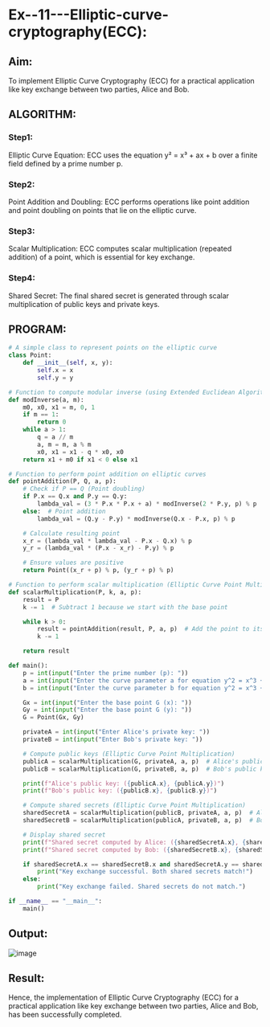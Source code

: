 # Ex--11---Elliptic-curve-cryptography(ECC):
## Aim:
To implement Elliptic Curve Cryptography (ECC) for a practical application like key exchange between two parties, Alice and Bob.

## ALGORITHM:
### Step1:
Elliptic Curve Equation: ECC uses the equation y² = x³ + ax + b over a finite field defined by a prime number p.
### Step2:
Point Addition and Doubling: ECC performs operations like point addition and point doubling on points that lie on the elliptic curve.
### Step3:
Scalar Multiplication: ECC computes scalar multiplication (repeated addition) of a point, which is essential for key exchange.
### Step4:
Shared Secret: The final shared secret is generated through scalar multiplication of public keys and private keys.
## PROGRAM:
```py
# A simple class to represent points on the elliptic curve
class Point:
    def __init__(self, x, y):
        self.x = x
        self.y = y

# Function to compute modular inverse (using Extended Euclidean Algorithm)
def modInverse(a, m):
    m0, x0, x1 = m, 0, 1
    if m == 1:
        return 0
    while a > 1:
        q = a // m
        a, m = m, a % m
        x0, x1 = x1 - q * x0, x0
    return x1 + m0 if x1 < 0 else x1

# Function to perform point addition on elliptic curves
def pointAddition(P, Q, a, p):
    # Check if P == Q (Point doubling)
    if P.x == Q.x and P.y == Q.y:
        lambda_val = (3 * P.x * P.x + a) * modInverse(2 * P.y, p) % p
    else:  # Point addition
        lambda_val = (Q.y - P.y) * modInverse(Q.x - P.x, p) % p

    # Calculate resulting point
    x_r = (lambda_val * lambda_val - P.x - Q.x) % p
    y_r = (lambda_val * (P.x - x_r) - P.y) % p

    # Ensure values are positive
    return Point((x_r + p) % p, (y_r + p) % p)

# Function to perform scalar multiplication (Elliptic Curve Point Multiplication)
def scalarMultiplication(P, k, a, p):
    result = P
    k -= 1  # Subtract 1 because we start with the base point

    while k > 0:
        result = pointAddition(result, P, a, p)  # Add the point to itself (k times)
        k -= 1

    return result

def main():
    p = int(input("Enter the prime number (p): "))
    a = int(input("Enter the curve parameter a for equation y^2 = x^3 + ax + b: "))
    b = int(input("Enter the curve parameter b for equation y^2 = x^3 + ax + b: "))

    Gx = int(input("Enter the base point G (x): "))
    Gy = int(input("Enter the base point G (y): "))
    G = Point(Gx, Gy)

    privateA = int(input("Enter Alice's private key: "))
    privateB = int(input("Enter Bob's private key: "))

    # Compute public keys (Elliptic Curve Point Multiplication)
    publicA = scalarMultiplication(G, privateA, a, p)  # Alice's public key
    publicB = scalarMultiplication(G, privateB, a, p)  # Bob's public key

    print(f"Alice's public key: ({publicA.x}, {publicA.y})")
    print(f"Bob's public key: ({publicB.x}, {publicB.y})")

    # Compute shared secrets (Elliptic Curve Point Multiplication)
    sharedSecretA = scalarMultiplication(publicB, privateA, a, p)  # Alice's shared secret
    sharedSecretB = scalarMultiplication(publicA, privateB, a, p)  # Bob's shared secret

    # Display shared secret
    print(f"Shared secret computed by Alice: ({sharedSecretA.x}, {sharedSecretA.y})")
    print(f"Shared secret computed by Bob: ({sharedSecretB.x}, {sharedSecretB.y})")

    if sharedSecretA.x == sharedSecretB.x and sharedSecretA.y == sharedSecretB.y:
        print("Key exchange successful. Both shared secrets match!")
    else:
        print("Key exchange failed. Shared secrets do not match.")

if __name__ == "__main__":
    main()
```
## Output:
![image](https://github.com/user-attachments/assets/4e23da40-bd1b-404f-ae94-413265cfb7ad)
## Result:
Hence, the implementation of Elliptic Curve Cryptography (ECC) for a practical application like key exchange between two parties, Alice and Bob, has been successfully completed.
